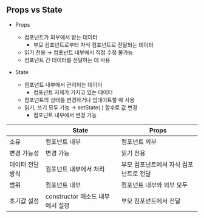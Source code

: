 ## Props vs State
- Props
    - 컴포넌트가 외부에서 받는 데이터
        - 부모 컴포넌트로부터 자식 컴포넌트로 전달되는 데이터
    - 읽기 전용 → 컴포넌트 내부에서 직접 수정 불가능
    - 컴포넌트 간 데이터를 전달하는 데 사용
      
- State
    - 컴포넌트 내부에서 관리되는 데이터
        - 컴포넌트 자체가 가지고 있는 데이터
    - 컴포넌트의 상태를 변경하거나 업데이트할 때 사용
    - 읽기, 쓰기 모두 가능 → setState( ) 함수로 값 변경
        - 컴포넌트 내부에서 변경 가능

|  | State | Props |
| --- | --- | --- |
| 소유 | 컴포넌트 내부 | 컴포넌트 외부 |
| 변경 가능성 | 변경 가능 | 읽기 전용 |
| 데이터 전달 방식 | 컴포넌트 내부에서 처리 | 부모 컴포넌트에서 자식 컴포넌트로 전달 |
| 범위 | 컴포넌트 내부 | 컴포넌트 내부와 외부 모두 |
| 초기값 설정 | constructor 메소드 내부에서 설정 | 부모 컴포넌트에서 전달 |
